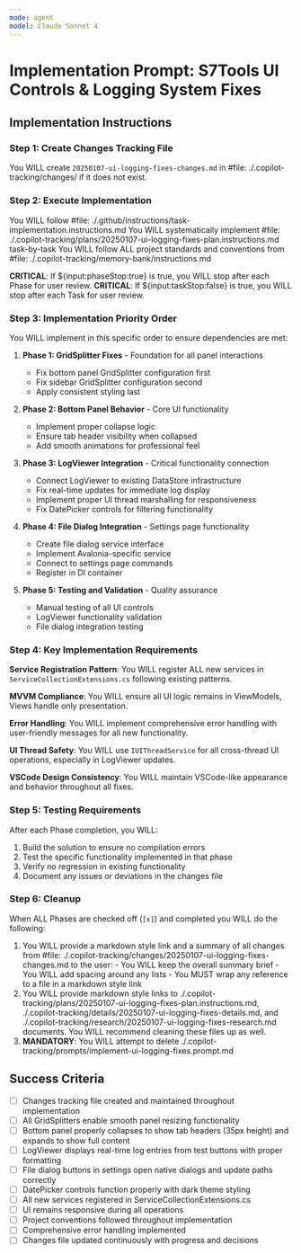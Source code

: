 ```yaml
---
mode: agent
model: Claude Sonnet 4
---
```

<!-- markdownlint-disable-file -->
# Implementation Prompt: S7Tools UI Controls & Logging System Fixes

## Implementation Instructions

### Step 1: Create Changes Tracking File

You WILL create `20250107-ui-logging-fixes-changes.md` in #file: ./.copilot-tracking/changes/ if it does not exist.

### Step 2: Execute Implementation

You WILL follow #file: ./.github/instructions/task-implementation.instructions.md
You WILL systematically implement #file: ./.copilot-tracking/plans/20250107-ui-logging-fixes-plan.instructions.md task-by-task
You WILL follow ALL project standards and conventions from #file: ./.copilot-tracking/memory-bank/instructions.md

**CRITICAL**: If ${input:phaseStop:true} is true, you WILL stop after each Phase for user review.
**CRITICAL**: If ${input:taskStop:false} is true, you WILL stop after each Task for user review.

### Step 3: Implementation Priority Order

You WILL implement in this specific order to ensure dependencies are met:

1. **Phase 1: GridSplitter Fixes** - Foundation for all panel interactions
   - Fix bottom panel GridSplitter configuration first
   - Fix sidebar GridSplitter configuration second  
   - Apply consistent styling last

2. **Phase 2: Bottom Panel Behavior** - Core UI functionality
   - Implement proper collapse logic
   - Ensure tab header visibility when collapsed
   - Add smooth animations for professional feel

3. **Phase 3: LogViewer Integration** - Critical functionality connection
   - Connect LogViewer to existing DataStore infrastructure
   - Fix real-time updates for immediate log display
   - Implement proper UI thread marshalling for responsiveness
   - Fix DatePicker controls for filtering functionality

4. **Phase 4: File Dialog Integration** - Settings page functionality
   - Create file dialog service interface
   - Implement Avalonia-specific service
   - Connect to settings page commands
   - Register in DI container

5. **Phase 5: Testing and Validation** - Quality assurance
   - Manual testing of all UI controls
   - LogViewer functionality validation
   - File dialog integration testing

### Step 4: Key Implementation Requirements

**Service Registration Pattern**: You WILL register ALL new services in `ServiceCollectionExtensions.cs` following existing patterns.

**MVVM Compliance**: You WILL ensure all UI logic remains in ViewModels, Views handle only presentation.

**Error Handling**: You WILL implement comprehensive error handling with user-friendly messages for all new functionality.

**UI Thread Safety**: You WILL use `IUIThreadService` for all cross-thread UI operations, especially in LogViewer updates.

**VSCode Design Consistency**: You WILL maintain VSCode-like appearance and behavior throughout all fixes.

### Step 5: Testing Requirements

After each Phase completion, you WILL:
1. Build the solution to ensure no compilation errors
2. Test the specific functionality implemented in that phase
3. Verify no regression in existing functionality
4. Document any issues or deviations in the changes file

### Step 6: Cleanup

When ALL Phases are checked off (`[x]`) and completed you WILL do the following:
  1. You WILL provide a markdown style link and a summary of all changes from #file: ./.copilot-tracking/changes/20250107-ui-logging-fixes-changes.md to the user:
    - You WILL keep the overall summary brief
    - You WILL add spacing around any lists
    - You MUST wrap any reference to a file in a markdown style link
  2. You WILL provide markdown style links to ./.copilot-tracking/plans/20250107-ui-logging-fixes-plan.instructions.md, ./.copilot-tracking/details/20250107-ui-logging-fixes-details.md, and ./.copilot-tracking/research/20250107-ui-logging-fixes-research.md documents. You WILL recommend cleaning these files up as well.
  3. **MANDATORY**: You WILL attempt to delete ./.copilot-tracking/prompts/implement-ui-logging-fixes.prompt.md

## Success Criteria

- [ ] Changes tracking file created and maintained throughout implementation
- [ ] All GridSplitters enable smooth panel resizing functionality
- [ ] Bottom panel properly collapses to show tab headers (35px height) and expands to show full content
- [ ] LogViewer displays real-time log entries from test buttons with proper formatting
- [ ] File dialog buttons in settings open native dialogs and update paths correctly
- [ ] DatePicker controls function properly with dark theme styling
- [ ] All new services registered in ServiceCollectionExtensions.cs
- [ ] UI remains responsive during all operations
- [ ] Project conventions followed throughout implementation
- [ ] Comprehensive error handling implemented
- [ ] Changes file updated continuously with progress and decisions